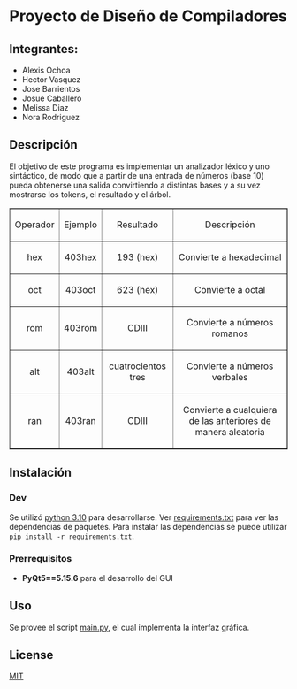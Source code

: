 # Proyecto de Diseño de Compiladores

## Integrantes: 
- Alexis Ochoa
- Hector Vasquez
- Jose Barrientos
- Josue Caballero
- Melissa Diaz
- Nora Rodriguez

## Descripción
El objetivo de este programa es implementar un analizador léxico y uno sintáctico, de modo que a partir de una entrada de números (base 10) pueda obtenerse una salida convirtiendo a distintas bases y a su vez mostrarse los tokens, el resultado y el árbol.

<table border="1">
    <tr>
        <td>
            <p align="center"><span>Operador</span> </p>
        </td>
        <td>
            <p align="center"><span>Ejemplo</span> </p>
        </td>
        <td>
            <p align="center"><span>Resultado</span> </p>
        </td>
        <td>
            <p align="center"><span>Descripción</span> </p>
        </td>
    </tr>
    <tr>
        <td>
            <p align="center"><span>hex</span> </p>
        </td>
        <td>
            <p align="center"><span>403hex</span> </p>
        </td>
        <td>
            <p align="center"><span>193 (hex)</span> </p>
        </td>
        <td>
            <p align="center"><span>Convierte a hexadecimal</span> </p>
        </td>
    </tr>
    <tr>
        <td>
            <p align="center"><span>oct</span> </p>
        </td>
        <td>
            <p align="center"><span>403oct</span> </p>
        </td>
        <td>
            <p align="center"><span>623 (hex)</span> </p>
        </td>
        <td>
            <p align="center"><span>Convierte a octal</span> </p>
        </td>
    </tr>
    <tr>
        <td>
            <p align="center"><span>rom</span> </p>
        </td>
        <td>
            <p align="center"><span>403rom</span> </p>
        </td>
        <td>
            <p align="center"><span>CDIII</span> </p>
        </td>
        <td>
            <p align="center"><span>Convierte a números romanos</span> </p>
        </td>
    </tr>
    <tr>
        <td>
            <p align="center"><span>alt</span> </p>
        </td>
        <td>
            <p align="center"><span>403alt</span> </p>
        </td>
        <td>
            <p align="center"><span>cuatrocientos tres</span></p>
        </td>
        <td>
            <p align="center"><span>Convierte a números verbales</span></p>
        </td>
    </tr>
    <tr>
        <td>
            <p align="center"><span>ran</span> </p>
        </td>
        <td>
            <p align="center"><span>403ran</span> </p>
        </td>
        <td>
            <p align="center"> <span>CDIII</span></p>
        </td>
        <td>
            <p align="center"><span>Convierte a cualquiera de las anteriores de manera aleatoria</span> </p>
        </td>
    </tr>
</table>

## Instalación

### Dev

Se utilizó [python 3.10](https://www.python.org/downloads/release/python-3100/) para desarrollarse. Ver [requirements.txt](requirements.txt) para ver las dependencias de paquetes.
Para instalar las dependencias se puede utilizar `pip install -r requirements.txt`.

### Prerrequisitos

* **PyQt5==5.15.6** para el desarrollo del GUI

## Uso

Se provee el script [main.py](main.py), el cual implementa la interfaz gráfica.

## License

[MIT](https://mit-license.org/)